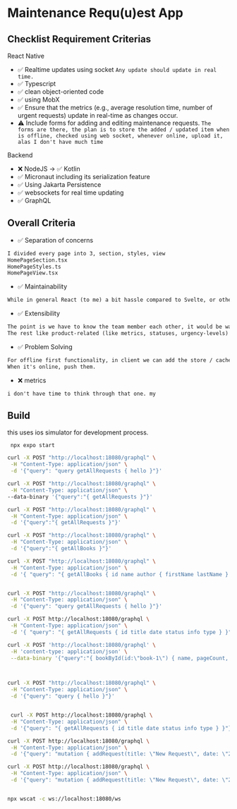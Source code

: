# Maintenance Requ(u)est App

## Checklist Requirement Criterias

React Native

- ✅ Realtime updates using socket
`Any update should update in real time.`
- ✅ Typescript
- ✅ clean object-oriented code 
- ✅ using MobX
- ✅ Ensure that the metrics (e.g., average resolution time, number of urgent requests) update in real-time as changes occur.
- ⚠️ Include forms for adding and editing maintenance requests. 
`The forms are there, the plan is to store the added / updated item when is offline, checked using web socket, whenever online, upload it, alas I don't have much time`


Backend

- ❌ NodeJS -> ✅ Kotlin
- ✅ Micronaut including its serialization feature
- ✅ Using Jakarta Persistence
- ✅ websockets for real time updating
- ✅ GraphQL

## Overall Criteria

- ✅ Separation of concerns
```txt
I divided every page into 3, section, styles, view
HomePageSection.tsx
HomePageStyles.ts
HomePageView.tsx
```
- ✅ Maintainability
```txt
While in general React (to me) a bit hassle compared to Svelte, or other cross-platforms (Flutter, Multiplatform) when it comes to error tracing. I tried to make a util function to standardize on how to write the logge because how imporant that is. Quicker error tracing, quicker SLA or problem resolution.
```
- ✅ Extensibility
```txt
The point is we have to know the team member each other, it would be waste if we are implementing patterns that even we find it hard to understand, so adjust it with our behavior or culture.
The rest like product-related (like metrics, statuses, urgency-levels) make sure we add metadata, say formatted in json so that every change, we adapt it easier.
```
- ✅ Problem Solving
```txt
For offline first functionality, in client we can add the store / cache functionality, Say put it in an array, in the meantime as mentioned we can utilize the websockets to check availability of the network and server.
When it's online, push them.
```
- ❌ metrics

```txt
i don't have time to think through that one. my 
```

## Build

this uses ios simulator for development process.

```
 npx expo start                   
```

```bash
curl -X POST "http://localhost:18080/graphql" \
 -H "Content-Type: application/json" \
 -d '{"query": "query getAllRequests { hello }"}'

curl -X POST "http://localhost:18080/graphql" \
 -H "Content-Type: application/json" \
--data-binary '{"query":"{ getAllRequests }"}'

curl -X POST "http://localhost:18080/graphql" \
 -H "Content-Type: application/json" \
 -d '{"query":"{ getAllRequests }"}'

curl -X POST "http://localhost:18080/graphql" \
 -H "Content-Type: application/json" \
 -d '{"query":"{ getAllBooks }"}'

curl -X POST "http://localhost:18080/graphql" \
 -H "Content-Type: application/json" \
 -d '{ "query": "{ getAllBooks { id name author { firstName lastName } } }" }'


curl -X POST "http://localhost:18080/graphql" \
 -H "Content-Type: application/json" \
 -d '{"query": "query getAllRequests { hello }"}'

curl -X POST http://localhost:18080/graphql \
 -H "Content-Type: application/json" \
 -d '{ "query": "{ getAllRequests { id title date status info type } }" }'

curl -X POST 'http://localhost:18080/graphql' \
 -H 'content-type: application/json' \
 --data-binary '{"query":"{ bookById(id:\"book-1\") { name, pageCount, author { firstName, lastName} } }"}'



curl -X POST "http://localhost:18080/graphql" \
 -H "Content-Type: application/json" \
 -d '{"query": "query { hello }"}'


 curl -X POST http://localhost:18080/graphql \
 -H "Content-Type: application/json" \
 -d '{"query": "{ getAllRequests { id title date status info type } }"}'

curl -X POST http://localhost:18080/graphql \
 -H "Content-Type: application/json" \
 -d '{"query": "mutation { addRequest(title: \"New Request\", date: \"2025-02-23\", status: \"Open\", info: \"Request details here\", type: \"Urgent\") { id title date status info type } }"}'

curl -X POST http://localhost:18080/graphql \
 -H "Content-Type: application/json" \
 -d '{"query": "mutation { addRequest(title: \"New Request\", date: \"2025-02-23\", status: \"Urgent\", info: \"Request details here\", type: \"Urgent\") { id title date status info type } }"}'


npx wscat -c ws://localhost:18080/ws

```

